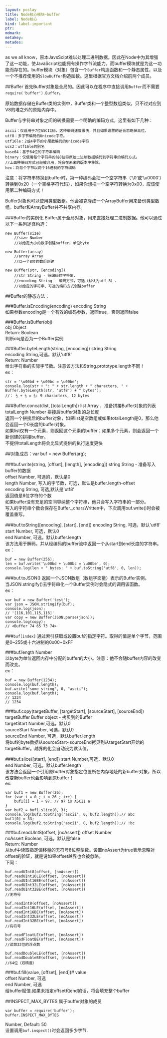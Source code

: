 ```yaml
---
layout: poslay
title: Node核心模块—buffer
label: Node核心
kind: label-important
ptr: 
mdmark: 
metakey: 
metades:
---
```


as we all know，原本JavsScipt难以处理二进制数据。因此在Node中为其增强了这一功能，使JavaScript也能拥有操作字节流能力。而buffer模块就是为这一功能而存在的。buffer模块（对象）包含一个`Buffer`构造函数和一个静态属性，以及一个不推荐使用的`SlowBuffer`构造函数。这里根据官方文档介绍前两个成员。

##Buffer
首先Buffer对象是全局的。因此可以在程序中直接调用`Buffer`而不需要`require('buffer').Buffer`。

原始数据存储在Buffer类的实例中，Buffer类和一个整型数组类似，只不过对应到V8的堆之外的原始内存中。

Buffer与字符串对象之间的转换需要一个明确的编码方式，这里有如下几种：
    
	ascii：仅适用于7位ASCII码，这种编码速度很快，并且如果设置的话会忽略掉高位。
	utf8：多字节编码的Unicode字符。
	utf16le：2或4字节的小尾数编码的Unicode字符
	ucs2：utf16le的别名
	base64：基于64位的字符串编码
	binary：仅使用每个字符串的前8位将原始二进制数据编码到字符串的编码方式。
	//上面种编码方式已经被弃用，将会在未来的版本中移除。
	hex：将每个字节以两个16进制的字符编码
    
注意：将字符串转换到buffer时，第一种编码会把一个空字符串（‘\0’或‘\u0000’）转换到0x20（一个空格字符代码），如果你想把一个空字符转换为0x00，应该使用第二种编码方式！

Buffer对象也可以使用类型数组。他会被克隆成一个ArrayBuffer用来备份类型数组。buffer和ArrayBuffer并不共享内存。

###Buffer的实例化
Buffer属于全局对象，用来直接处理二进制数据。他可以通过以下一系列途径构造：

    new Buffer(size)
    	//size Number
        //以给定大小的数字创建buffer，单位byte

    new Buffer(array)
    	//array Array
        //以一个8位的数组创建

    new Buffer(str, [encoding])
    	//str String - 待编码的字符串.
    	//encoding String - 编码方式，可选（默认为utf-8）.
        //以给定的字符串、可选的编码方式创建buffer

##Buffer的静态方法：

###Buffer.isEncoding(encoding)
encoding String  
如果参数encoding是一个有效的编码参数，返回true，否则返回false

###Buffer.isBuffer(obj)  
obj Object  
Return: Boolean  
判断obj是否为一个Buffer实例

###Buffer.byteLength(string, [encoding])
string String  
encoding String,可选，默认'utf8'  
Return: Number  
给出字符串的实际字节数。注意该方法和String.prototype.length不同！  
ex：
	
	str = '\u00bd + \u00bc = \u00be';
	console.log(str + ": " + str.length + " characters, " + Buffer.byteLength(str, 'utf8') + " bytes");
	//： ½ + ¼ = ¾: 9 characters, 12 bytes
    
###Buffer.concat(list, [totalLength])
list Array ，准备拼接Buffer对象的列表  
totalLength Number 拼接后buffer对象的总长度  
返回一个拼接后的buffer对象，如果list是空数组或如果totalLength是0，那么他会返回一个0长度的buffer对象。  
如果list仅有一个元素，则返回这个元素的buffer；如果多个元素，则会返回一个新创建的拼接buffer。  
不提供totalLength将会比显式提供的执行速度更快  
    
##对象成员：var buf = new Buffer(arg);

###buf.write(string, [offset], [length], [encoding])
string String - 准备写入buffer的数据  
offset Number, 可选的，默认是0  
length Number, 写入的字节数，可选，默认是buffer.length-offset  
encoding String, 可选,默认是'utf8'  
返回值是8位字符的个数  
如果buffer没有充足的空间容纳整个字符串，他只会写入字符串的一部分。  
写入的字符串个数会保存在Buffer._charsWritten中，下次调用buf.write()时会被覆盖重写。

###buf.toString([encoding], [start], [end])
encoding String, 可选，默认'utf8'  
start Number, 可选，默认0  
end Number, 可选，默认buffer.length  
该方法用于解码，并从经编码的buffer流中返回一个从start到end长度的字符串。  
ex：
	
    buf = new Buffer(256);
    len = buf.write('\u00bd + \u00bc = \u00be', 0);
    console.log(len + " bytes: " + buf.toString('utf8', 0, len));

###buf.toJSON()
返回一个JSON数组（数组字面量）表示的Buffer实例。  
当JSON.stringify()去字符串化一个Buffer实例时会隐式的调用该函数。  
ex：

	var buf = new Buffer('test');
	var json = JSON.stringify(buf);
	console.log(json);
	// '[116,101,115,116]'
	var copy = new Buffer(JSON.parse(json));
	console.log(copy);
	// <Buffer 74 65 73 74>

###`buf[index]`
通过索引获取或设置buf的指定字符。取得的值是单个字节，范围是0~255或十六进制的0x00~0xFF

###buf.length
Number  
以byte为单位返回内存中分配的buffer的大小。注意：他不会随buffer内容的改变而改变。  
ex：

	buf = new Buffer(1234);
	console.log(buf.length);
	buf.write("some string", 0, "ascii");
	console.log(buf.length);
	// 1234
	// 1234

###buf.copy(targetBuffer, [targetStart], [sourceStart], [sourceEnd])
targetBuffer Buffer object - 拷贝到的Buffer  
targetStart Number,可选，默认0  
sourceStart Number, 可选，默认0  
sourceEnd Number, 可选，默认buffer.length  
将buf的byte数据从sourceStart~sourceEnd拷贝到从targetStart开始的targetBuffer。越界的化会自动设为默认值。

###buf.slice([start], [end])
start Number,可选，默认0  
end Number, 可选，默认buffer.length  
该方法会返回一个引用原buffer对象指定位置所在内存地址的新buffer对象，所以改变新buffer也会影响到原buffer！  
ex:

	var buf1 = new Buffer(26);
	for (var i = 0 ; i < 26 ; i++) {
		buf1[i] = i + 97; // 97 is ASCII a
	}
	var buf2 = buf1.slice(0, 3);
	console.log(buf2.toString('ascii', 0, buf2.length));// abc
	buf1[0] = 33;
	console.log(buf2.toString('ascii', 0, buf2.length));// !bc

###buf.readUInt8(offset, [noAssert])
offset Number  
noAssert Boolean, 可选，默认是false  
Return: Number  
从buf中读取指定偏移量的无符号8位整型数。设置noAssert为true表示忽略对offset的验证，就是说如果offset越界也会被忽略。  
下同：

    buf.readUInt8(offset, [noAssert])
    buf.readUInt16LE(offset, [noAssert])
    buf.readUInt16BE(offset, [noAssert])
    buf.readUInt32LE(offset, [noAssert])
    buf.readUInt32BE(offset, [noAssert])
    //无符号
    
    buf.readInt8(offset, [noAssert])
    buf.readInt16LE(offset, [noAssert])
    buf.readInt16BE(offset, [noAssert])
    buf.readInt32LE(offset, [noAssert])
    buf.readInt32BE(offset, [noAssert])
    //有符号
    
    buf.readFloatLE(offset, [noAssert])
    buf.readFloatBE(offset, [noAssert])
    //读取32位的浮点数
    
    buf.readDoubleLE(offset, [noAssert])
    buf.readDoubleBE(offset, [noAssert])
    //64位（双精度）

###buf.fill(value, [offset], [end])#
value  
offset Number, 可选  
end Number, 可选  
给buffer赋值.如果未指定offset和end的话，将会填充整个buffer

##INSPECT_MAX_BYTES
属于buffer对象的成员
    
    var buffer = require('buffer');
    buffer.INSPECT_MAX_BYTES
    
Number, Default: 50  
设置调用`buf.inspect()`时会返回多少字节.